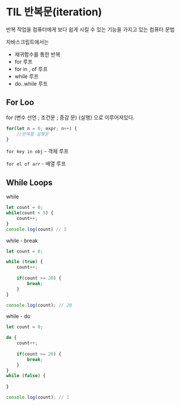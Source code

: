 # TIL 반복문(iteration)

반복 작업을 컴퓨터에게 보다 쉽게 시킬 수 있는 기능을 가지고 있는 컴퓨터 문법

자바스크립트에서는

- 재귀함수를 통한 반복
- for 루프
- for in , of 루프
- while 루프
- do..while 루프


## For Loo

for  (변수 선언 ; 조건문 ; 증감 문) {실행} 으로 이루어져있다.

```jsx
for(let n = 0; expr; n++) {
	//반복할 실행문
}
```

`for key in obj` - 객체 루프

`for el of arr` - 배열 루프

## While Loops

while 

```jsx
let count = 0;
while(count < 5) {
	count++;
}
console.log(count) // 5
```

while - break

```jsx
let count = 0;

while (true) {
    count++;
    
    if(count >= 20) {
        break;
    }
}

console.log(count); // 20
```

while - do

```jsx
let count = 0;

do {
    count++;
    
    if(count >= 20) {
        break;
    }
}
while (false) {
 
}

console.log(count); // 1
```